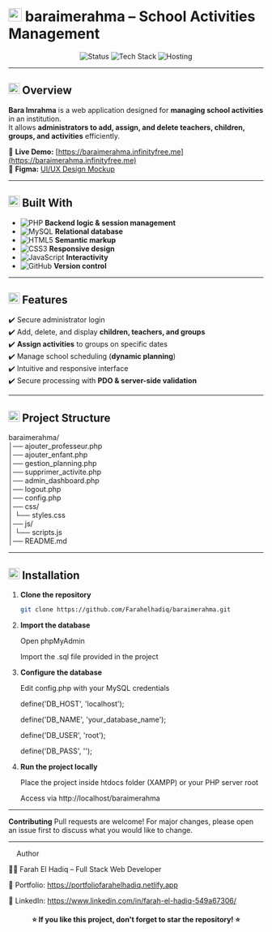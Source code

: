 # <img src="https://cdn-icons-png.flaticon.com/512/1170/1170576.png" width="26"/> baraimerahma – School Activities Management  

<p align="center">
  <img src="https://img.shields.io/badge/Status-Completed-brightgreen?style=for-the-badge" alt="Status" />
  <img src="https://img.shields.io/badge/Made%20With-PHP%20%7C%20MySQL%20%7C%20HTML%20%7C%20CSS%20%7C%20JS-orange?style=for-the-badge" alt="Tech Stack" />
  <img src="https://img.shields.io/badge/Deployed%20On-InfinityFree-2E9AFE?style=for-the-badge" alt="Hosting" />
</p>

---

## <img src="https://cdn-icons-png.flaticon.com/512/1828/1828884.png" width="22"/> Overview  

**Bara Imrahma** is a web application designed for **managing school activities** in an institution.  
It allows **administrators to add, assign, and delete teachers, children, groups, and activities** efficiently.  

🔗 **Live Demo:** [https://baraimerahma.infinityfree.me](https://baraimerahma.infinityfree.me)  
🔗 **Figma:** [UI/UX Design Mockup](https://www.figma.com/design/67nymka5nh4nfaUfRrtQqB/Untitled?node-id=0-1&t=QXsT72ibXbOh9p8o-1)  

---

## <img src="https://cdn-icons-png.flaticon.com/512/3135/3135715.png" width="22"/> Built With  

- ![PHP](https://img.shields.io/badge/PHP-777BB4?logo=php&logoColor=white&style=flat) **Backend logic & session management**  
- ![MySQL](https://img.shields.io/badge/MySQL-4479A1?logo=mysql&logoColor=white&style=flat) **Relational database**  
- ![HTML5](https://img.shields.io/badge/HTML5-E34F26?logo=html5&logoColor=white&style=flat) **Semantic markup**  
- ![CSS3](https://img.shields.io/badge/CSS3-1572B6?logo=css3&logoColor=white&style=flat) **Responsive design**  
- ![JavaScript](https://img.shields.io/badge/JavaScript-F7DF1E?logo=javascript&logoColor=black&style=flat) **Interactivity**  
- ![GitHub](https://img.shields.io/badge/GitHub-181717?logo=github&logoColor=white&style=flat) **Version control**  

---

## <img src="https://cdn-icons-png.flaticon.com/512/1828/1828743.png" width="22"/> Features  

✔️ Secure administrator login  
✔️ Add, delete, and display **children, teachers, and groups**  
✔️ **Assign activities** to groups on specific dates  
✔️ Manage school scheduling (**dynamic planning**)  
✔️ Intuitive and responsive interface  
✔️ Secure processing with **PDO & server-side validation**  

---

## <img src="https://cdn-icons-png.flaticon.com/512/1828/1828961.png" width="22"/> Project Structure  

baraimerahma/  
│── ajouter_professeur.php  
│── ajouter_enfant.php  
│── gestion_planning.php  
│── supprimer_activite.php  
│── admin_dashboard.php  
│── logout.php  
│── config.php  
│── css/  
│   └── styles.css  
│── js/  
│   └── scripts.js  
│── README.md  

---

## <img src="https://cdn-icons-png.flaticon.com/512/1828/1828970.png" width="22"/> Installation  

1. **Clone the repository**  
   ```bash
   git clone https://github.com/Farahelhadiq/baraimerahma.git
 2. **Import the database**
    
      Open phpMyAdmin
    
      Import the .sql file provided in the project
    
3.  **Configure the database**
   
       Edit config.php with your MySQL credentials
    
       define('DB_HOST', 'localhost');
    
       define('DB_NAME', 'your_database_name');
    
       define('DB_USER', 'root');
    
       define('DB_PASS', '');
    
4. **Run the project locally**
   
      Place the project inside htdocs folder (XAMPP) or your PHP server root
   
      Access via http://localhost/baraimerahma
   
---

**Contributing** 
Pull requests are welcome! For major changes, please open an issue first to discuss what you would like to change.

---

  <img src="https://cdn-icons-png.flaticon.com/512/733/733553.png" width="12"/> Author
  
  👩‍💻 Farah El Hadiq – Full Stack Web Developer

 🔗 Portfolio: https://portfoliofarahelhadiq.netlify.app
 
 🔗 LinkedIn: https://www.linkedin.com/in/farah-el-hadiq-549a67306/
 
 <h4 align="center"> ⭐ If you like this project, don't forget to star the repository! ⭐ </h4>
